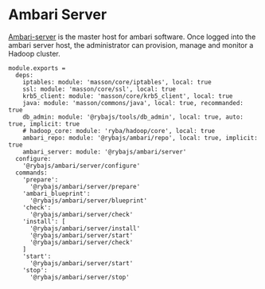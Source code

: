 
# Ambari Server

[Ambari-server][Ambari-server] is the master host for ambari software.
Once logged into the ambari server host, the administrator can  provision, 
manage and monitor a Hadoop cluster.

    module.exports =
      deps:
        iptables: module: 'masson/core/iptables', local: true
        ssl: module: 'masson/core/ssl', local: true
        krb5_client: module: 'masson/core/krb5_client', local: true
        java: module: 'masson/commons/java', local: true, recommanded: true
        db_admin: module: '@rybajs/tools/db_admin', local: true, auto: true, implicit: true
        # hadoop_core: module: 'ryba/hadoop/core', local: true
        ambari_repo: module: '@rybajs/ambari/repo', local: true, implicit: true
        ambari_server: module: '@rybajs/ambari/server'
      configure:
        '@rybajs/ambari/server/configure'
      commands:
        'prepare':
          '@rybajs/ambari/server/prepare'
        'ambari_blueprint':
          '@rybajs/ambari/server/blueprint'
        'check':
          '@rybajs/ambari/server/check'
        'install': [
          '@rybajs/ambari/server/install'
          '@rybajs/ambari/server/start'
          '@rybajs/ambari/server/check'
        ]
        'start':
          '@rybajs/ambari/server/start'
        'stop':
          '@rybajs/ambari/server/stop'

[Ambari-server]: http://ambari.apache.org
